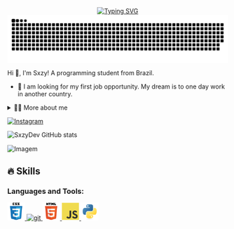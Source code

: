 <!--título-->
<div align="center">
  <a href="https://git.io/typing-svg">
    <img src="https://readme-typing-svg.demolab.com?font=Fira+Code&weight=500&size=22&pause=1000&color=FF4500&center=true&vCenter=true&random=false&width=524&lines=%E2%8A%B9+hello+word!+%CB%99%E1%B5%95%CB%99+%E2%8A%B9+" alt="Typing SVG">
  </a>
</div>

<picture align="center">
  <source media="(prefers-color-scheme: dark)" srcset="https://raw.githubusercontent.com/SxzyDev/SxzyDev/output/github-contribution-grid-snake-dark.svg">
  <source media="(prefers-color-scheme: light)" srcset="https://raw.githubusercontent.com/SxzyDev/SxzyDev/output/github-contribution-grid-snake-dark.svg">
  <img align="center" alt="github contribution grid snake animation" src="https://raw.githubusercontent.com/mari4souza/mari4souza/output/github-contribution-grid-snake.svg">
</picture>

<!-- Presentation -->
<p>
  Hi 👋, I'm Sxzy! A programming student from Brazil.


  - 🔭 I am looking for my first job opportunity. My dream is to one day work in another country.
</p>

<!-- Dropdown -->
<details>
  <summary>👨‍💻 More about me</summary>

  - 💬 I am 15 years old and live in Brazil. I am a programming student specializing in HTML/CSS, Python, and JavaScript. I am also a musical artist, which helps me enhance my communication and creativity.

  - ⚡ I love reading books to improve my learning, trying to become at least 1% better every day. I learn things very quickly and can meet all the needs that are proposed to me.. \o/
</details>

<!--Links-->
[![Instagram](https://img.shields.io/badge/Instagram-E4405F?style=for-the-badge&logo=instagram&logoColor=white)](https://www.instagram.com/dudusxzy_/)

<!-- GithubStats -->
![SxzyDev GitHub stats](https://github-readme-stats.vercel.app/api?username=SxzyDev&show_icons=true&theme=great-gatsby)
<!-- GIF -->
<p align="left">
  <img align="center" src="https://github.com/VariableBee/VariableBee/assets/77739311/4e9f41af-6b57-49a7-b15a-74322e96b4d7" alt="Imagem">
</p>

## 🔥 Skills

<h3 align="left">Languages and Tools:</h3>
<p align="left"> <a href="https://www.w3schools.com/css/" target="_blank" rel="noreferrer"> <img src="https://raw.githubusercontent.com/devicons/devicon/master/icons/css3/css3-original-wordmark.svg" alt="css3" width="40" height="40"/> </a> <a href="https://git-scm.com/" target="_blank" rel="noreferrer"> <img src="https://www.vectorlogo.zone/logos/git-scm/git-scm-icon.svg" alt="git" width="40" height="40"/> </a> <a href="https://www.w3.org/html/" target="_blank" rel="noreferrer"> <img src="https://raw.githubusercontent.com/devicons/devicon/master/icons/html5/html5-original-wordmark.svg" alt="html5" width="40" height="40"/> </a> <a href="https://developer.mozilla.org/en-US/docs/Web/JavaScript" target="_blank" rel="noreferrer"> <img src="https://raw.githubusercontent.com/devicons/devicon/master/icons/javascript/javascript-original.svg" alt="javascript" width="40" height="40"/> </a> <a href="https://www.python.org" target="_blank" rel="noreferrer"> <img src="https://raw.githubusercontent.com/devicons/devicon/master/icons/python/python-original.svg" alt="python" width="40" height="40"/> </a> </p>


